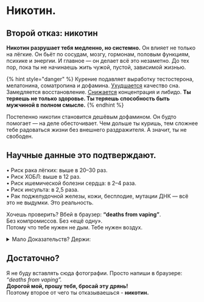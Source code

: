 # Никотин.

## Второй отказ: никотин

**Никотин разрушает тебя медленно, но системно.** Он влияет не только на лёгкие. Он бьёт по сосудам, мозгу, гормонам, половым функциям, психике и энергии. И главное — он делает всё это незаметно. До тех пор, пока ты не начинаешь жить чужой, пустой, зависимой жизнью.

{% hint style="danger" %}
Курение подавляет выработку тестостерона, мелатонина, соматропина и дофамина. [Ухудшается](https://pubmed.ncbi.nlm.nih.gov/23026505/) качество сна. Замедляется восстановление. [Снижается](https://doi.org/10.1016/j.fertnstert.2011.02.013) концентрация и либидо. **Ты теряешь не только здоровье. Ты теряешь способность быть мужчиной в полном смысле.**
{% endhint %}

Постепенно никотин становится дешёвым дофамином. Он будто помогает — на деле обесточивает. Чем дольше ты куришь, тем сложнее тебе радоваться жизни без внешнего раздражителя. А значит, ты не свободен.

## Научные данные это подтверждают.

• Риск рака лёгких: выше в 20–30 раз.\
• Риск ХОБЛ: выше в 12 раз.\
• Риск ишемической болезни сердца: в 2–4 раза.\
• Риск инсульта: в 2,5 раза.\
• Рак поджелудочной железы, кожи, бесплодие, мутации ДНК — всё это не выдумки. Это реальность.

Хочешь проверить? Вбей в браузер: **“deaths from vaping”**.\
Без компромиссов. Без «ещё одну».\
Потому что тебе нужен не дым. Тебе нужен воздух.

<details>

<summary>Мало Доказательств? Держи:</summary>

**Исследования** показывают, что у курильщиков риск развития рака лёгких в **20–30** **раз выше,** чем у некурящих. В табачном дыме содержится более 70 канцерогенных веществ, которые могут повреждать **ДНК** клеток лёгких и вызывать их мутацию.

* **Научные данные**: Исследование, проведённое **Международным** агентством по изучению рака (IARC), выявило, что более 80% случаев рака **лёгких** в мире связаны с курением .

Курение является основной причиной **ХОБЛ,** включающей хронический бронхит и эмфизему. Химические вещества в табачном дыме повреждают дыхательные пути и **альвеолы**, что приводит к затрудненному дыханию и необратимому снижению функции лёгких.

* **Научные данные**: По данным исследования, опубликованного в журнале **"The Lancet",** курение связано с 85% случаев **ХОБЛ**, а у курильщиков риск развития этого заболевания в **12 РАЗ ВЫШЕ,** чем у некурящих .

Курение увеличивает риск развития **ишемической** болезни сердца, которая возникает из-за **СУЖЕНИЯ** артерий и уменьшения кровоснабжения сердца. Никотин и угарный газ из табачного дыма способствуют повреждению **сосудистой стенки**, повышению уровня **"плохого"** холестерина и артериальному давлению.

* **Научные данные**: Исследование, проведённое в рамках **Фрамингемского** исследования сердца, показало, что курильщики имеют в **2–4 раза более высокий риск** развития ишемической болезни сердца по сравнению с некурящими .

Курение **УДВАИВАЕТ** риск развития инсульта, который может быть вызван сужением или **закупоркой** артерий в головном мозге. Вещества в табачном дыме повышают склонность к образованию **тромбов** и повреждают стенки сосудов.

* **Научные данные**: По данным исследования, опубликованного в журнале **"Stroke",** курильщики имеют **в 2,5 раза** больший риск инсульта по сравнению с некурящими, а отказ от курения значительно снижает этот риск **ТОЛЬКО** через 5 лет после прекращения курения .

Курение является одним из ведущих факторов риска рака **поджелудочной** железы. Канцерогенные вещества в **табачном** дыме могут вызвать **МУТАЦИИ** в клетках поджелудочной железы, способствуя развитию опухоли.

* **Научные данные**: Исследование, опубликованное в "Journal of the National Cancer Institute", установило, что курение **увеличивает** риск развития рака поджелудочной железы в **2–3 раза** по сравнению с некурящими .

Курение **негативно** влияет на фертильность мужчин. **КРИТИЧЕСКОЕ** снижение количества и подвижности сперматозоидов.

* **Научные данные**: Исследование, опубликованное в "Human Reproduction", показало, что у курящих, количество сперматозоидов снижается на **23%** по сравнению с некурящими .

Курение увеличивает риск развития **плоскоклеточного** рака кожи. Химические вещества в табачном дыме могут повреждать **ДНК** клеток кожи и способствовать их злокачественной трансформации.

* **Научные данные**: Исследование, опубликованное в "Journal of Clinical Oncology", установило, что курильщики имеют **на 52% более** высокий риск развития плоскоклеточного рака кожи по сравнению с некурящими .

</details>

## Достаточно?

Я не буду вставлять сюда фотографии. Просто напиши в браузере: _“deaths from vaping”._\
**Дорогой мой, прошу тебя, бросай эту дрянь!**\
Поэтому второе от чего ты отказываешься - **никотин.**
